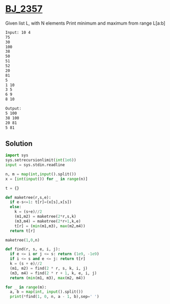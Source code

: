 # [BJ_2357](https://acmicpc.net/problem/2357)

Given list L, with N elements
Print minimum and maximum from range L[a:b]

```txt
Input: 10 4
75
30
100
38
50
51
52
20
81
5
1 10
3 5
6 9
8 10

Output:
5 100
38 100
20 81
5 81
```

## Solution

```py
import sys
sys.setrecursionlimit(int(1e6))
input = sys.stdin.readline

n, m = map(int,input().split())
x = [int(input()) for _ in range(n)]

t = {}

def maketree(r,s,e):
  if e-s<=1: t[r]=(x[s],x[s])
  else:
    k = (s+e)//2
    (m1,m2) = maketree(2*r,s,k)
    (m3,m4) = maketree(2*r+1,k,e)
    t[r] = (min(m1,m3), max(m2,m4))
  return t[r]

maketree(1,0,n)

def find(r, s, e, i, j):
  if e <= i or j <= s: return (1e9, -1e9)
  if i <= s and e <= j: return t[r]
  k = (s + e)//2
  (m1, m2) = find(2 * r, s, k, i, j)
  (m3, m4) = find(2 * r + 1, k, e, i, j)
  return (min(m1, m3), max(m2, m4))

for _ in range(m):
  a, b = map(int, input().split())
  print(*find(1, 0, n, a - 1, b),sep=' ')
```
